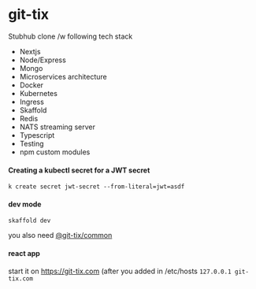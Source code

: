 # git-tix

Stubhub clone /w following tech stack

- Nextjs
- Node/Express
- Mongo
- Microservices architecture
- Docker
- Kubernetes
- Ingress
- Skaffold
- Redis
- NATS streaming server
- Typescript
- Testing
- npm custom modules

#### Creating a kubectl secret for a JWT secret

`k create secret jwt-secret --from-literal=jwt=asdf`


#### dev mode
`skaffold dev`

you also need [@git-tix/common](https://www.npmjs.com/package/@git-tix/common)

#### react app
start it on https://git-tix.com (after you added in /etc/hosts `127.0.0.1 git-tix.com`
